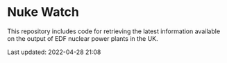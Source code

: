 # Nuke Watch

This repository includes code for retrieving the latest information available on the output of EDF nuclear power plants in the UK.

Last updated: 2022-04-28 21:08